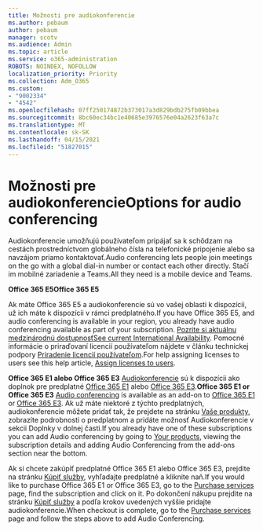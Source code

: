 ```yaml
---
title: Možnosti pre audiokonferencie
ms.author: pebaum
author: pebaum
manager: scotv
ms.audience: Admin
ms.topic: article
ms.service: o365-administration
ROBOTS: NOINDEX, NOFOLLOW
localization_priority: Priority
ms.collection: Adm_O365
ms.custom:
- "9002334"
- "4542"
ms.openlocfilehash: 07ff250174872b373017a3d829bdb275fb09bbea
ms.sourcegitcommit: 8bc60ec34bc1e40685e3976576e04a2623f63a7c
ms.translationtype: MT
ms.contentlocale: sk-SK
ms.lasthandoff: 04/15/2021
ms.locfileid: "51827015"
---
```

# <a name="options-for-audio-conferencing"></a><span data-ttu-id="ee5e1-102">Možnosti pre audiokonferencie</span><span class="sxs-lookup"><span data-stu-id="ee5e1-102">Options for audio conferencing</span></span>

<span data-ttu-id="ee5e1-103">Audiokonferencie umožňujú používateľom pripájať sa k schôdzam na cestách prostredníctvom globálneho čísla na telefonické pripojenie alebo sa navzájom priamo kontaktovať.</span><span class="sxs-lookup"><span data-stu-id="ee5e1-103">Audio conferencing lets people join meetings on the go with a global dial-in number or contact each other directly.</span></span> <span data-ttu-id="ee5e1-104">Stačí im mobilné zariadenie a Teams.</span><span class="sxs-lookup"><span data-stu-id="ee5e1-104">All they need is a mobile device and Teams.</span></span>

<span data-ttu-id="ee5e1-105">**Office 365 E5**</span><span class="sxs-lookup"><span data-stu-id="ee5e1-105">**Office 365 E5**</span></span>

<span data-ttu-id="ee5e1-106">Ak máte Office 365 E5 a audiokonferencie sú vo vašej oblasti k dispozícii, už ich máte k dispozícii v rámci predplatného.</span><span class="sxs-lookup"><span data-stu-id="ee5e1-106">If you have Office 365 E5, and audio conferencing is available in your region, you already have audio conferencing available as part of your subscription.</span></span> <span data-ttu-id="ee5e1-107">[Pozrite si aktuálnu medzinárodnú dostupnosť](https://go.microsoft.com/fwlink/p/?LinkID=839556)</span><span class="sxs-lookup"><span data-stu-id="ee5e1-107">[See current International Availability](https://go.microsoft.com/fwlink/p/?LinkID=839556).</span></span> <span data-ttu-id="ee5e1-108">Pomocné informácie o priraďovaní licencií používateľom nájdete v článku technickej podpory [Priradenie licencií používateľom](https://docs.microsoft.com/microsoft-365/admin/manage/assign-licenses-to-users).</span><span class="sxs-lookup"><span data-stu-id="ee5e1-108">For help assigning licenses to users see this help article, [Assign licenses to users](https://docs.microsoft.com/microsoft-365/admin/manage/assign-licenses-to-users).</span></span>

<span data-ttu-id="ee5e1-109">**Office 365 E1 alebo Office 365 E3**
[Audiokonferencie](https://docs.microsoft.com/microsoftteams/audio-conferencing-in-office-365) sú k dispozícii ako doplnok pre predplatné [Office 365 E1](https://www.microsoft.com/microsoft-365/business/office-365-enterprise-e1-business-software) alebo [Office 365 E3](https://www.microsoft.com/microsoft-365/business/office-365-enterprise-e3-business-software).</span><span class="sxs-lookup"><span data-stu-id="ee5e1-109">**Office 365 E1 or Office 365 E3**
[Audio conferencing](https://docs.microsoft.com/microsoftteams/audio-conferencing-in-office-365) is available as an add-on to [Office 365 E1](https://www.microsoft.com/microsoft-365/business/office-365-enterprise-e1-business-software) or [Office 365 E3](https://www.microsoft.com/microsoft-365/business/office-365-enterprise-e3-business-software).</span></span>  <span data-ttu-id="ee5e1-110">Ak už máte niektoré z týchto predplatných, audiokonferencie môžete pridať tak, že prejdete na stránku [Vaše produkty](https://go.microsoft.com/fwlink/p/?linkid=842054), zobrazíte podrobnosti o predplatnom a pridáte možnosť Audiokonferencie v sekcii Doplnky v dolnej časti.</span><span class="sxs-lookup"><span data-stu-id="ee5e1-110">If you already have one of these subscriptions you can add Audio conferencing by going to [Your products](https://go.microsoft.com/fwlink/p/?linkid=842054), viewing the subscription details and adding Audio Conferencing from the add-ons section near the bottom.</span></span>

<span data-ttu-id="ee5e1-111">Ak si chcete zakúpiť predplatné Office 365 E1 alebo Office 365 E3, prejdite na stránku [Kúpiť služby](https://go.microsoft.com/fwlink/p/?linkid=868433), vyhľadajte predplatné a kliknite naň.</span><span class="sxs-lookup"><span data-stu-id="ee5e1-111">If you would like to purchase Office 365 E1 or Office 365 E3, go to the [Purchase services](https://go.microsoft.com/fwlink/p/?linkid=868433) page, find the subscription and click on it.</span></span>  <span data-ttu-id="ee5e1-112">Po dokončení nákupu prejdite na stránku [Kúpiť služby](https://go.microsoft.com/fwlink/p/?linkid=868433) a podľa krokov uvedených vyššie pridajte audiokonferencie.</span><span class="sxs-lookup"><span data-stu-id="ee5e1-112">When checkout is complete, go to the [Purchase services](https://go.microsoft.com/fwlink/p/?linkid=868433) page and follow the steps above to add Audio Conferencing.</span></span>
